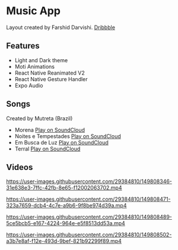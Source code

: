 # Music App

Layout created by Farshid Darvishi. [Dribbble](https://dribbble.com/shots/6581989-Music-app)

## Features

- Light and Dark theme
- Moti Animations
- React Native Reanimated V2
- React Native Gesture Handler
- Expo Audio


## Songs
Created by Mutreta (Brazil)
- Morena [Play on SoundCloud](https://soundcloud.com/fredentringer/morena-8?utm_source=clipboard&utm_medium=text&utm_campaign=social_sharing)
- Noites e Tempestades [Play on SoundCloud](https://soundcloud.com/fredentringer/morena-8?utm_source=clipboard&utm_medium=text&utm_campaign=social_sharing)
- Em Busca de Luz [Play on SoundCloud](https://soundcloud.com/fredentringer/15-em-busca-de-luz?utm_source=clipboard&utm_medium=text&utm_campaign=social_sharing)
- Terral [Play on SoundCloud](https://soundcloud.com/fredentringer/14-terral?utm_source=clipboard&utm_medium=text&utm_campaign=social_sharing)

## Videos
https://user-images.githubusercontent.com/29384810/149808346-31e638e3-7ffc-42fb-8e65-f12002063702.mp4

https://user-images.githubusercontent.com/29384810/149808471-323a7659-dcb4-4c7e-a9b6-9f8be974d39a.mp4

https://user-images.githubusercontent.com/29384810/149808489-5ce5bcb5-e167-4224-964e-e5f8513dd53a.mp4

https://user-images.githubusercontent.com/29384810/149808502-a3b7e8af-f12e-493d-9bef-821b92299f89.mp4
